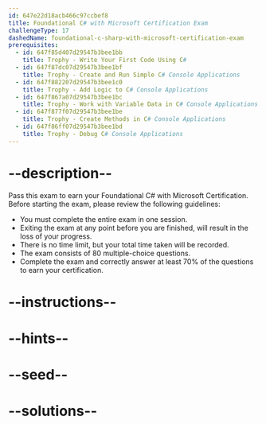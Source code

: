 ```yaml
---
id: 647e22d18acb466c97ccbef8
title: Foundational C# with Microsoft Certification Exam
challengeType: 17
dashedName: foundational-c-sharp-with-microsoft-certification-exam
prerequisites:
  - id: 647f85d407d29547b3bee1bb
    title: Trophy - Write Your First Code Using C#
  - id: 647f87dc07d29547b3bee1bf
    title: Trophy - Create and Run Simple C# Console Applications
  - id: 647f882207d29547b3bee1c0
    title: Trophy - Add Logic to C# Console Applications
  - id: 647f867a07d29547b3bee1bc
    title: Trophy - Work with Variable Data in C# Console Applications
  - id: 647f877f07d29547b3bee1be
    title: Trophy - Create Methods in C# Console Applications
  - id: 647f86ff07d29547b3bee1bd
    title: Trophy - Debug C# Console Applications
---
```


# --description--

Pass this exam to earn your Foundational C# with Microsoft Certification. Before starting the exam, please review the following guidelines:

- You must complete the entire exam in one session.
- Exiting the exam at any point before you are finished, will result in the loss of your progress.
- There is no time limit, but your total time taken will be recorded.
- The exam consists of 80 multiple-choice questions.
- Complete the exam and correctly answer at least 70% of the questions to earn your certification.

# --instructions--

# --hints--

# --seed--

# --solutions--

